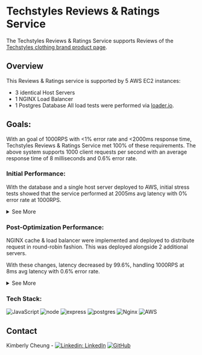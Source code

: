 # Techstyles Reviews & Ratings Service

The Techstyles Reviews & Ratings Service supports Reviews of the [Techstyles clothing brand product page](https://github.com/KFEC/TechStyles).

## Overview

This Reviews & Ratings service is supported by 5 AWS EC2 instances:
- 3 identical Host Servers
- 1 NGINX Load Balancer
- 1 Postgres Database
All load tests were performed via [loader.io](loader.io).

## Goals:

With an goal of 1000RPS with <1% error rate and <2000ms response time, Techstyles Reviews & Ratings Service met 100% of these requirements. The above system supports 1000 client requests per second with an average response time of 8 milliseconds and 0.6% error rate.

### Initial Performance:

With the database and a single host server deployed to AWS, initial stress tests showed that the service performed at 2005ms avg latency with 0% error rate at 1000RPS.

<details>
  <summary>See More</summary>
  
  ![](assets/Pre-optimization.png)

</details>


### Post-Optimization Performance:

NGINX cache & load balancer were implemented and deployed to distribute request in round-robin fashion. This was deployed alongside 2 additional servers.

With these changes, latency decreased by 99.6%, handling 1000RPS at 8ms avg latency with 0.6% error rate.

<details>
  <summary>See More</summary>

  ![](assets/Post-optimization.png)
  
  </details>

### Tech Stack:
![JavaScript](https://img.shields.io/badge/javascript-%23323330.svg?style=for-the-badge&logo=javascript&logoColor=%23F7DF1E)
![node](https://img.shields.io/badge/Node.js-43853D?style=for-the-badge&logo=node.js&logoColor=white)
![express](https://img.shields.io/badge/Express.js-000000?style=for-the-badge&logo=express&logoColor=white)
![postgres](https://img.shields.io/badge/PostgreSQL-316192?style=for-the-badge&logo=postgresql&logoColor=white)
![Nginx](https://img.shields.io/badge/nginx-%23009639.svg?style=for-the-badge&logo=nginx&logoColor=white)
![AWS](https://img.shields.io/badge/AWS-%23FF9900.svg?style=for-the-badge&logo=amazon-aws&logoColor=white)

## Contact
Kimberly Cheung - [![Linkedin: LinkedIn](https://img.shields.io/badge/linkedin-%230077B5.svg?style=for-the-badge&logo=linkedin&logoColor=white)](https://www.linkedin.com/in/kimberlywycheung/)
[![GitHub](https://img.shields.io/badge/github-%23121011.svg?style=for-the-badge&logo=github&logoColor=white)](https://github.com/kimberlywycheung)
